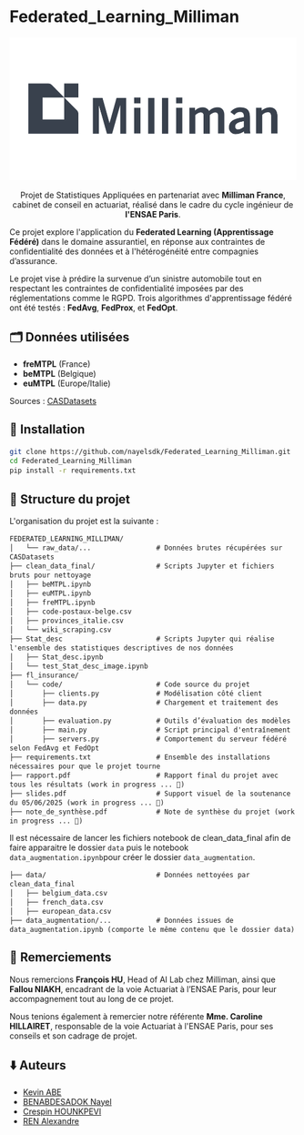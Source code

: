 # Federated_Learning_Milliman

![Logo Milliman](logo_milliman.png)

<p align="center">Projet de Statistiques Appliquées en partenariat avec <strong>Milliman France</strong>, cabinet de conseil en actuariat, réalisé dans le cadre du cycle ingénieur de <strong>l'ENSAE Paris</strong>.</p>

Ce projet explore l'application du **Federated Learning (Apprentissage Fédéré)** dans le domaine assurantiel, en réponse aux contraintes de confidentialité des données et à l'hétérogénéité entre compagnies d’assurance.

Le projet vise à prédire la survenue d’un sinistre automobile tout en respectant les contraintes de confidentialité imposées par des réglementations comme le RGPD. Trois algorithmes d'apprentissage fédéré ont été testés : **FedAvg**, **FedProx**, et **FedOpt**.

## 🗂️ Données utilisées

- **freMTPL** (France)
- **beMTPL** (Belgique)
- **euMTPL** (Europe/Italie)

Sources : [CASDatasets](https://cas.uqam.ca/pub/web/CASdatasets-manual.pdf)

## 🔧 Installation

```bash
git clone https://github.com/nayelsdk/Federated_Learning_Milliman.git
cd Federated_Learning_Milliman
pip install -r requirements.txt
```

## 📁 Structure du projet

L'organisation du projet est la suivante :

```
FEDERATED_LEARNING_MILLIMAN/
│   └── raw_data/...                # Données brutes récupérées sur CASDatasets
├── clean_data_final/               # Scripts Jupyter et fichiers bruts pour nettoyage
│   ├── beMTPL.ipynb
│   ├── euMTPL.ipynb
│   ├── freMTPL.ipynb
│   ├── code-postaux-belge.csv
│   ├── provinces_italie.csv
│   └── wiki_scraping.csv
├── Stat_desc                       # Scripts Jupyter qui réalise l'ensemble des statistiques descriptives de nos données
│   ├── Stat_desc.ipynb
│   └── test_Stat_desc_image.ipynb
├── fl_insurance/
│   └── code/                       # Code source du projet
│       ├── clients.py              # Modélisation côté client
│       ├── data.py                 # Chargement et traitement des données
│       ├── evaluation.py           # Outils d’évaluation des modèles
│       ├── main.py                 # Script principal d'entraînement
│       ├── servers.py              # Comportement du serveur fédéré selon FedAvg et FedOpt
├── requirements.txt                # Ensemble des installations nécessaires pour que le projet tourne
├── rapport.pdf                     # Rapport final du projet avec tous les résultats (work in progress ... 🚧)
├── slides.pdf                      # Support visuel de la soutenance du 05/06/2025 (work in progress ... 🚧)
├── note_de_synthèse.pdf            # Note de synthèse du projet (work in progress ... 🚧)
```

Il est nécessaire de lancer les fichiers notebook de clean_data_final afin de faire apparaitre le dossier `data` puis le notebook `data_augmentation.ipynb`pour créer le dossier `data_augmentation`.

```
├── data/                           # Données nettoyées par clean_data_final
│   ├── belgium_data.csv
│   ├── french_data.csv
│   ├── european_data.csv
├── data_augmentation/...           # Données issues de data_augmentation.ipynb (comporte le même contenu que le dossier data)
```

## 👑 Remerciements

Nous remercions **François HU**, Head of AI Lab chez Milliman, ainsi que **Fallou NIAKH**, encadrant de la voie Actuariat à l’ENSAE Paris, pour leur accompagnement tout au long de ce projet.

Nous tenions également à remercier notre référente **Mme. Caroline HILLAIRET**, responsable de la voie Actuariat à l'ENSAE Paris, pour ses conseils et son cadrage de projet.

## ⬇️ Auteurs

- [Kevin ABE](https://www.linkedin.com/in/kevin-abe-a57a52253/)
- [BENABDESADOK Nayel](https://www.linkedin.com/in/nayel-benabdesadok)
- [Crespin HOUNKPEVI](https://www.linkedin.com/in/crespin-hounkpevi-074495297/)
- [REN Alexandre](https://www.linkedin.com/in/alexandre-ren-a53a04292)
